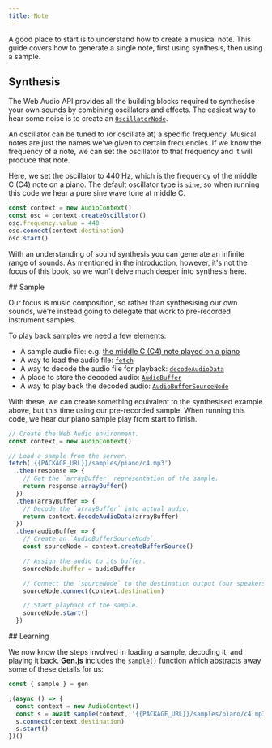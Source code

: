 ```yaml
---
title: Note
---
```


A good place to start is to understand how to create a musical note. This guide
covers how to generate a single note, first using synthesis, then using a
sample.

## Synthesis

The Web Audio API provides all the building blocks required to synthesise your
own sounds by combining oscillators and effects. The easiest way to hear some
noise is to create an
[`OscillatorNode`](https://developer.mozilla.org/en-US/docs/Web/API/OscillatorNode).

An oscillator can be tuned to (or oscillate at) a specific frequency. Musical
notes are just the names we've given to certain frequencies. If we know the
frequency of a note, we can set the oscillator to that frequency and it will
produce that note.

Here, we set the oscillator to 440 Hz, which is the frequency of the middle C
(C4) note on a piano. The default oscillator type is `sine`, so when running
this code we hear a pure sine wave tone at middle C.

```js
const context = new AudioContext()
const osc = context.createOscillator()
osc.frequency.value = 440
osc.connect(context.destination)
osc.start()
```

With an understanding of sound synthesis you can generate an infinite range of
sounds. As mentioned in the introduction, however, it's not the focus of this
book, so we won't delve much deeper into synthesis here.

## Sample

Our focus is music composition, so rather than synthesising our own sounds,
we're instead going to delegate that work to pre-recorded instrument samples.

To play back samples we need a few elements:

- A sample audio file: e.g.
  [the middle C (C4) note played on a piano](https://unpkg.com/@meleyal/gen/samples/piano/c4.mp3)
- A way to load the audio file:
  [`fetch`](https://developer.mozilla.org/en-US/docs/Web/API/Fetch_API)
- A way to decode the audio file for playback:
  [`decodeAudioData`](https://developer.mozilla.org/en-US/docs/Web/API/BaseAudioContext/decodeAudioData)
- A place to store the decoded audio:
  [`AudioBuffer`](https://developer.mozilla.org/en-US/docs/Web/API/AudioBuffer)
- A way to play back the decoded audio:
  [`AudioBufferSourceNode`](https://developer.mozilla.org/en-US/docs/Web/API/AudioBufferSourceNode)

With these, we can create something equivalent to the synthesised example above,
but this time using our pre-recorded sample. When running this code, we hear our
piano sample play from start to finish.

```js
// Create the Web Audio environment.
const context = new AudioContext()

// Load a sample from the server.
fetch('{{PACKAGE_URL}}/samples/piano/c4.mp3')
  .then(response => {
    // Get the `arrayBuffer` representation of the sample.
    return response.arrayBuffer()
  })
  .then(arrayBuffer => {
    // Decode the `arrayBuffer` into actual audio.
    return context.decodeAudioData(arrayBuffer)
  })
  .then(audioBuffer => {
    // Create an `AudioBufferSourceNode`.
    const sourceNode = context.createBufferSource()

    // Assign the audio to its buffer.
    sourceNode.buffer = audioBuffer

    // Connect the `sourceNode` to the destination output (our speakers).
    sourceNode.connect(context.destination)

    // Start playback of the sample.
    sourceNode.start()
  })
```

## Learning

We now know the steps involved in loading a sample, decoding it, and playing it
back. **Gen.js** includes the [`sample()`](api/index.md#sample) function which
abstracts away some of these details for us:

```js
const { sample } = gen

;(async () => {
  const context = new AudioContext()
  const s = await sample(context, '{{PACKAGE_URL}}/samples/piano/c4.mp3')
  s.connect(context.destination)
  s.start()
})()
```
